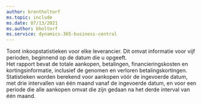 ```yaml
---
author: brentholtorf
ms.topic: include
ms.date: 07/13/2021
ms.author: bholtorf
ms.service: dynamics-365-business-central
---
```

Toont inkoopstatistieken voor elke leverancier. Dit omvat informatie voor vijf perioden, beginnend op de datum die u opgeeft.<br>Het rapport bevat de totale aankopen, betalingen, financieringskosten en kortingsinformatie, inclusief de genomen en verloren betalingskortingen. Statistieken worden berekend voor aankopen vóór de ingevoerde datum, met drie intervallen van één maand vanaf de ingevoerde datum, en voor een periode die alle aankopen omvat die zijn gedaan na het derde interval van één maand.